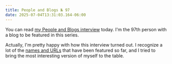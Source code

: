 ```yaml
---
title: People and Blogs № 97
date: 2025-07-04T13:31:03.164-06:00
---
```


You can read [my People and Blogs interview](https://manuelmoreale.com/pb-nick-simson) today. I'm the 97th person with a blog to be featured in this series.

Actually, I'm pretty happy with how this interview turned out. I recognize a lot of the [names and URLs](https://peopleandblogs.com) that have been featured so far, and I tried to bring the most interesting version of myself to the table.